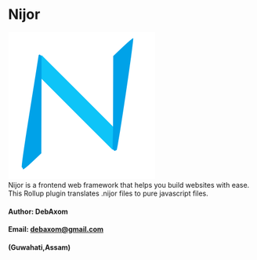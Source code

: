 # Nijor
![Nijor](./logo.svg) <br>
Nijor is a frontend web framework that helps you build websites with ease. <br>
This Rollup plugin translates .nijor files to pure javascript files.
#### Author: DebAxom
#### Email: debaxom@gmail.com
#### (Guwahati,Assam)